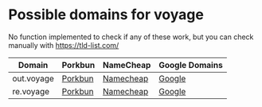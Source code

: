 # Possible domains for voyage

No function implemented to check if any of these work, but you can check manually with https://tld-list.com/

| Domain | Porkbun | NameCheap | Google Domains |
|---|---|---|---|
| out.voyage | [Porkbun](https://porkbun.com/checkout/search?prb=e814663da1&tlds=&idnLanguage=&search=search&q=out.voyage) | [Namecheap](https://www.namecheap.com/domains/registration/results/?domain=out.voyage) | [Google](https://domains.google.com/registrar/search?searchTerm=out.voyage) |
| re.voyage | [Porkbun](https://porkbun.com/checkout/search?prb=e814663da1&tlds=&idnLanguage=&search=search&q=re.voyage) | [Namecheap](https://www.namecheap.com/domains/registration/results/?domain=re.voyage) | [Google](https://domains.google.com/registrar/search?searchTerm=re.voyage) |
